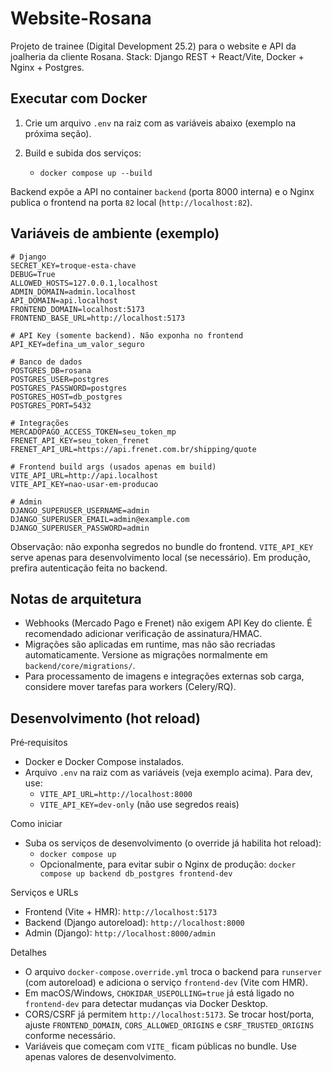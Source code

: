 # Website-Rosana

Projeto de trainee (Digital Development 25.2) para o website e API da joalheria da cliente Rosana. Stack: Django REST + React/Vite, Docker + Nginx + Postgres.

## Executar com Docker

1. Crie um arquivo `.env` na raiz com as variáveis abaixo (exemplo na próxima seção).
2. Build e subida dos serviços:

   - `docker compose up --build`

Backend expõe a API no container `backend` (porta 8000 interna) e o Nginx publica o frontend na porta `82` local (`http://localhost:82`).

## Variáveis de ambiente (exemplo)

```
# Django
SECRET_KEY=troque-esta-chave
DEBUG=True
ALLOWED_HOSTS=127.0.0.1,localhost
ADMIN_DOMAIN=admin.localhost
API_DOMAIN=api.localhost
FRONTEND_DOMAIN=localhost:5173
FRONTEND_BASE_URL=http://localhost:5173

# API Key (somente backend). Não exponha no frontend
API_KEY=defina_um_valor_seguro

# Banco de dados
POSTGRES_DB=rosana
POSTGRES_USER=postgres
POSTGRES_PASSWORD=postgres
POSTGRES_HOST=db_postgres
POSTGRES_PORT=5432

# Integrações
MERCADOPAGO_ACCESS_TOKEN=seu_token_mp
FRENET_API_KEY=seu_token_frenet
FRENET_API_URL=https://api.frenet.com.br/shipping/quote

# Frontend build args (usados apenas em build)
VITE_API_URL=http://api.localhost
VITE_API_KEY=nao-usar-em-producao

# Admin
DJANGO_SUPERUSER_USERNAME=admin
DJANGO_SUPERUSER_EMAIL=admin@example.com
DJANGO_SUPERUSER_PASSWORD=admin
```

Observação: não exponha segredos no bundle do frontend. `VITE_API_KEY` serve apenas para desenvolvimento local (se necessário). Em produção, prefira autenticação feita no backend.

## Notas de arquitetura

- Webhooks (Mercado Pago e Frenet) não exigem API Key do cliente. É recomendado adicionar verificação de assinatura/HMAC.
- Migrações são aplicadas em runtime, mas não são recriadas automaticamente. Versione as migrações normalmente em `backend/core/migrations/`.
- Para processamento de imagens e integrações externas sob carga, considere mover tarefas para workers (Celery/RQ).

## Desenvolvimento (hot reload)

Pré‑requisitos
- Docker e Docker Compose instalados.
- Arquivo `.env` na raiz com as variáveis (veja exemplo acima). Para dev, use:
  - `VITE_API_URL=http://localhost:8000`
  - `VITE_API_KEY=dev-only` (não use segredos reais)

Como iniciar
- Suba os serviços de desenvolvimento (o override já habilita hot reload):
  - `docker compose up`
  - Opcionalmente, para evitar subir o Nginx de produção: `docker compose up backend db_postgres frontend-dev`

Serviços e URLs
- Frontend (Vite + HMR): `http://localhost:5173`
- Backend (Django autoreload): `http://localhost:8000`
- Admin (Django): `http://localhost:8000/admin`

Detalhes
- O arquivo `docker-compose.override.yml` troca o backend para `runserver` (com autoreload) e adiciona o serviço `frontend-dev` (Vite com HMR).
- Em macOS/Windows, `CHOKIDAR_USEPOLLING=true` já está ligado no `frontend-dev` para detectar mudanças via Docker Desktop.
- CORS/CSRF já permitem `http://localhost:5173`. Se trocar host/porta, ajuste `FRONTEND_DOMAIN`, `CORS_ALLOWED_ORIGINS` e `CSRF_TRUSTED_ORIGINS` conforme necessário.
- Variáveis que começam com `VITE_` ficam públicas no bundle. Use apenas valores de desenvolvimento.
